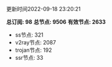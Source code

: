 更新时间2022-09-18 23:20:21

**总订阅: 98**
**总节点: 9506**
**有效节点: 2633**
- ss节点: 321
- v2ray节点: 2087
- trojan节点: 192
- ssr节点: 33

